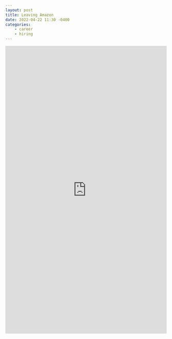 ```yaml
---
layout: post
title: Leaving Amazon
date: 2022-04-22 11:30 -0400
categories: 
    - career 
    - hiring
---
```

<iframe src="https://www.linkedin.com/embed/feed/update/urn:li:share:6919333255288627200" height="895" width="504" frameborder="0" allowfullscreen="" title="Embedded post"></iframe>

